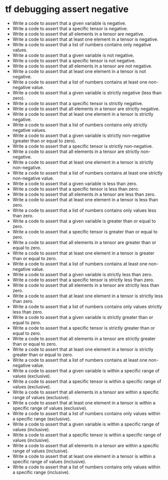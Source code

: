 # tf debugging assert negative

- Write a code to assert that a given variable is negative.
- Write a code to assert that a specific tensor is negative.
- Write a code to assert that all elements in a tensor are negative.
- Write a code to assert that at least one element in a tensor is negative.
- Write a code to assert that a list of numbers contains only negative values.
- Write a code to assert that a given variable is not negative.
- Write a code to assert that a specific tensor is not negative.
- Write a code to assert that all elements in a tensor are not negative.
- Write a code to assert that at least one element in a tensor is not negative.
- Write a code to assert that a list of numbers contains at least one non-negative value.
- Write a code to assert that a given variable is strictly negative (less than zero).
- Write a code to assert that a specific tensor is strictly negative.
- Write a code to assert that all elements in a tensor are strictly negative.
- Write a code to assert that at least one element in a tensor is strictly negative.
- Write a code to assert that a list of numbers contains only strictly negative values.
- Write a code to assert that a given variable is strictly non-negative (greater than or equal to zero).
- Write a code to assert that a specific tensor is strictly non-negative.
- Write a code to assert that all elements in a tensor are strictly non-negative.
- Write a code to assert that at least one element in a tensor is strictly non-negative.
- Write a code to assert that a list of numbers contains at least one strictly non-negative value.
- Write a code to assert that a given variable is less than zero.
- Write a code to assert that a specific tensor is less than zero.
- Write a code to assert that all elements in a tensor are less than zero.
- Write a code to assert that at least one element in a tensor is less than zero.
- Write a code to assert that a list of numbers contains only values less than zero.
- Write a code to assert that a given variable is greater than or equal to zero.
- Write a code to assert that a specific tensor is greater than or equal to zero.
- Write a code to assert that all elements in a tensor are greater than or equal to zero.
- Write a code to assert that at least one element in a tensor is greater than or equal to zero.
- Write a code to assert that a list of numbers contains at least one non-negative value.
- Write a code to assert that a given variable is strictly less than zero.
- Write a code to assert that a specific tensor is strictly less than zero.
- Write a code to assert that all elements in a tensor are strictly less than zero.
- Write a code to assert that at least one element in a tensor is strictly less than zero.
- Write a code to assert that a list of numbers contains only values strictly less than zero.
- Write a code to assert that a given variable is strictly greater than or equal to zero.
- Write a code to assert that a specific tensor is strictly greater than or equal to zero.
- Write a code to assert that all elements in a tensor are strictly greater than or equal to zero.
- Write a code to assert that at least one element in a tensor is strictly greater than or equal to zero.
- Write a code to assert that a list of numbers contains at least one non-negative value.
- Write a code to assert that a given variable is within a specific range of values (exclusive).
- Write a code to assert that a specific tensor is within a specific range of values (exclusive).
- Write a code to assert that all elements in a tensor are within a specific range of values (exclusive).
- Write a code to assert that at least one element in a tensor is within a specific range of values (exclusive).
- Write a code to assert that a list of numbers contains only values within a specific range (exclusive).
- Write a code to assert that a given variable is within a specific range of values (inclusive).
- Write a code to assert that a specific tensor is within a specific range of values (inclusive).
- Write a code to assert that all elements in a tensor are within a specific range of values (inclusive).
- Write a code to assert that at least one element in a tensor is within a specific range of values (inclusive).
- Write a code to assert that a list of numbers contains only values within a specific range (inclusive).